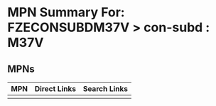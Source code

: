 



# MPN Summary For: FZECONSUBDM37V > con-subd : M37V

## MPNs
  

|MPN|Direct Links|Search Links|
| :--- | :--- | :--- |
||||
